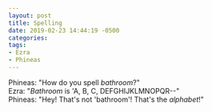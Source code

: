 ```yaml
---
layout: post
title: Spelling
date: 2019-02-23 14:44:19 -0500
categories:
tags:
- Ezra
- Phineas
---
```


Phineas: "How do you spell _bathroom_?"<br/>
Ezra: "_Bathroom_ is 'A, B, C, DEFGHIJKLMNOPQR--"<br/>
Phineas: "Hey! That's not 'bathroom'! That's the _alphabet_!"<br/>
